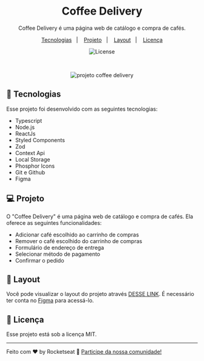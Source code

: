 <h1 align="center"> Coffee Delivery </h1>

<p align="center">
Coffee Delivery é uma página web de catálogo e compra de cafés.<br/>

</p>

<p align="center">
  <a href="#-tecnologias">Tecnologias</a>&nbsp;&nbsp;&nbsp;|&nbsp;&nbsp;&nbsp;
  <a href="#-projeto">Projeto</a>&nbsp;&nbsp;&nbsp;|&nbsp;&nbsp;&nbsp;
  <a href="#-layout">Layout</a>&nbsp;&nbsp;&nbsp;|&nbsp;&nbsp;&nbsp;
  <a href="#memo-licença">Licença</a>
</p>

<p align="center">
  <img alt="License" src="https://img.shields.io/static/v1?label=license&message=MIT&color=49AA26&labelColor=000000">
</p>

<br>

<p align="center">
  <img alt="projeto coffee delivery" src="./public/sobre.svg width="100%">
</p>

## 🚀 Tecnologias

Esse projeto foi desenvolvido com as seguintes tecnologias:

- Typescript
- Node.js
- ReactJs
- Styled Components
- Zod
- Context Api
- Local Storage
- Phosphor Icons
- Git e Github
- Figma

## 💻 Projeto

O "Coffee Delivery" é uma página web de catálogo e compra de cafés. Ela oferece as seguintes funcionalidades:

- Adicionar café escolhido ao carrinho de compras
- Remover o café escolhido do carrinho de compras
- Formulário de endereço de entrega
- Selecionar método de pagamento
- Confirmar o pedido

  
<!-- - [Acesse o projeto finalizado, online](https://) -->

## 🔖 Layout

Você pode visualizar o layout do projeto através [DESSE LINK](https://www.figma.com/file/gu7oARoHctL9rCua584LqA/Coffee-Delivery-•-Desafio-React-(Copy)?type=design&node-id=0-1&mode=design&t=8pc8qwhrmTMkZNXF-0). É necessário ter conta no [Figma](https://figma.com) para acessá-lo.

## :memo: Licença

Esse projeto está sob a licença MIT.

---

Feito com ♥ by Rocketseat :wave: [Participe da nossa comunidade!](https://discord.gg/rocketseat)